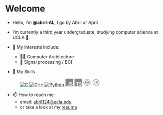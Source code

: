 # Welcome

- Hello, I’m **@abril-AL**, I go by Abril or April 
- I’m currently a third year undergraduate, studying computer science at UCLA 🐻

- 💭 My interests include:
  - 👩‍💻 Computer Architecture
  - 🧠 Signal processing / BCI
- 👾 My Skills

&nbsp;&nbsp;&nbsp;&nbsp;&nbsp;&nbsp;&nbsp;&nbsp;&nbsp;&nbsp;&nbsp;
<a href="" target="_blank" rel="noreferrer noopener">
    <img src="https://brandslogos.com/wp-content/uploads/images/large/c-logo-1.png" alt="C" width ="25" height="25"></img>
</a>
<a href="" target="_blank" rel="noreferrer noopener">
    <img src="https://brandslogos.com/wp-content/uploads/images/large/c-logo-black-and-white.png" alt="C++" width ="25" height="25"></img>
</a>
<a href="https://www.python.org" target="_blank" rel="noreferrer noopener">
    <img src = "https://brandslogos.com/wp-content/uploads/images/large/python-logo-black-and-white.png" alt="Python" width ="25" height="25">
</a>
<a href="https://www.javascript.com" target="_blank" rel="noreferrer noopener">
    <img src="https://raw.githubusercontent.com/0xShapeShifter/dev-story/master/public/images/skills/core/javascript.svg" alt="JavaScript" width="25" height="25" >
</a>
<a href="https://www.typescriptlang.org" target="_blank" rel="noreferrer noopener">
    <img src="https://raw.githubusercontent.com/0xShapeShifter/dev-story/master/public/images/skills/core/typescript.svg" alt="Typescript" width="25" height="25" /></a> 
<a href="https://reactjs.org" target="_blank" rel="noreferrer noopener">
    <img src="https://raw.githubusercontent.com/0xShapeShifter/dev-story/master/public/images/skills/frontend/react.svg" alt="React" width="25" height="25" /></a> 
<a href="https://nodejs.org" target="_blank" rel="noreferrer noopener">
    <img src="https://raw.githubusercontent.com/0xShapeShifter/dev-story/master/public/images/skills/backend/nodejs.svg" alt="NodeJS" width="25" height="25" /></a>
    
- 📫 How to reach me:
  - email: abril124@ucla.edu
  - or take a look at my [resume](https://github.com/abril-AL/Markdown-Resume/blob/main/resume.pdf)




